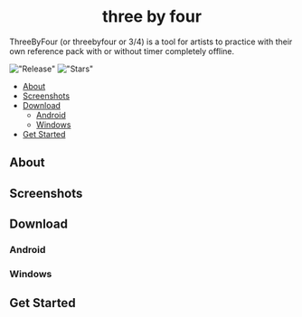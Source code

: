 <h1 align="center" id="title">three by four</h1>

<p id="description">ThreeByFour (or threebyfour or 3/4) is a tool for artists to practice with their own reference pack with or without timer completely offline.</p>

!["Release"](https://img.shields.io/github/v/release/boredcodebyk/threebyfour?style=for-the-badge) !["Stars"](https://img.shields.io/github/stars/boredcodebyk/threebyfour?style=for-the-badge)

- [About](#about)
- [Screenshots](#screenshots)
- [Download](#download)
    - [Android](#android)
    - [Windows](#windows)
- [Get Started](#get-started)

## About

## Screenshots

## Download

### Android

### Windows

## Get Started